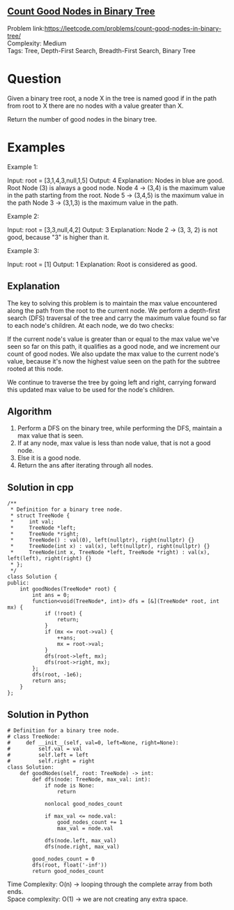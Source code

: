 ## [Count Good Nodes in Binary Tree](hhttps://leetcode.com/problems/count-good-nodes-in-binary-tree/)

Problem link:https://leetcode.com/problems/count-good-nodes-in-binary-tree/ <br>
Complexity: Medium <br>
Tags: Tree, Depth-First Search, Breadth-First Search, Binary Tree <br>


# Question

Given a binary tree root, a node X in the tree is named good if in the path from root to X there are no nodes with a value greater than X.

Return the number of good nodes in the binary tree.


# Examples

Example 1:

Input: root = [3,1,4,3,null,1,5]
Output: 4
Explanation: Nodes in blue are good.
Root Node (3) is always a good node.
Node 4 -> (3,4) is the maximum value in the path starting from the root.
Node 5 -> (3,4,5) is the maximum value in the path
Node 3 -> (3,1,3) is the maximum value in the path.

Example 2:

Input: root = [3,3,null,4,2]
Output: 3
Explanation: Node 2 -> (3, 3, 2) is not good, because "3" is higher than it.

Example 3:

Input: root = [1]
Output: 1
Explanation: Root is considered as good.

## Explanation

The key to solving this problem is to maintain the max value encountered along the path from the root to the current node. We perform a depth-first search (DFS) traversal of the tree and carry the maximum value found so far to each node's children. At each node, we do two checks:

If the current node's value is greater than or equal to the max value we've seen so far on this path, it qualifies as a good node, and we increment our count of good nodes. We also update the max value to the current node's value, because it's now the highest value seen on the path for the subtree rooted at this node.

We continue to traverse the tree by going left and right, carrying forward this updated max value to be used for the node's children.

## Algorithm

1. Perform a DFS on the binary tree, while performing the DFS, maintain a max value that is seen.
2. If at any node, max value is less than node value, that is not a good node.
3. Else it is a good node.
4. Return the ans after iterating through all nodes.


## Solution in cpp
```
/**
 * Definition for a binary tree node.
 * struct TreeNode {
 *     int val;
 *     TreeNode *left;
 *     TreeNode *right;
 *     TreeNode() : val(0), left(nullptr), right(nullptr) {}
 *     TreeNode(int x) : val(x), left(nullptr), right(nullptr) {}
 *     TreeNode(int x, TreeNode *left, TreeNode *right) : val(x), left(left), right(right) {}
 * };
 */
class Solution {
public:
    int goodNodes(TreeNode* root) {
        int ans = 0;
        function<void(TreeNode*, int)> dfs = [&](TreeNode* root, int mx) {
            if (!root) {
                return;
            }
            if (mx <= root->val) {
                ++ans;
                mx = root->val;
            }
            dfs(root->left, mx);
            dfs(root->right, mx);
        };
        dfs(root, -1e6);
        return ans;      
    }
};
```

## Solution in Python
```
# Definition for a binary tree node.
# class TreeNode:
#     def __init__(self, val=0, left=None, right=None):
#         self.val = val
#         self.left = left
#         self.right = right
class Solution:
    def goodNodes(self, root: TreeNode) -> int:
        def dfs(node: TreeNode, max_val: int):
            if node is None:
                return
          
            nonlocal good_nodes_count
          
            if max_val <= node.val:
                good_nodes_count += 1
                max_val = node.val
          
            dfs(node.left, max_val)
            dfs(node.right, max_val)

        good_nodes_count = 0
        dfs(root, float('-inf'))
        return good_nodes_count
```

Time Complexity: O(n) -> looping through the complete array from both ends. <br>
Space complexity: O(1) -> we are not creating any extra space. 	
